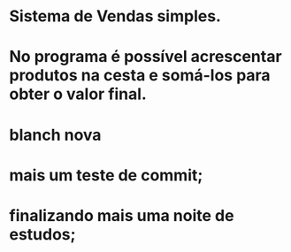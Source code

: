 # Sistema de Vendas simples.

# No programa é possível acrescentar produtos na cesta e somá-los para obter o valor final.

# blanch nova

# mais um teste de commit;

# finalizando mais uma noite de estudos;
